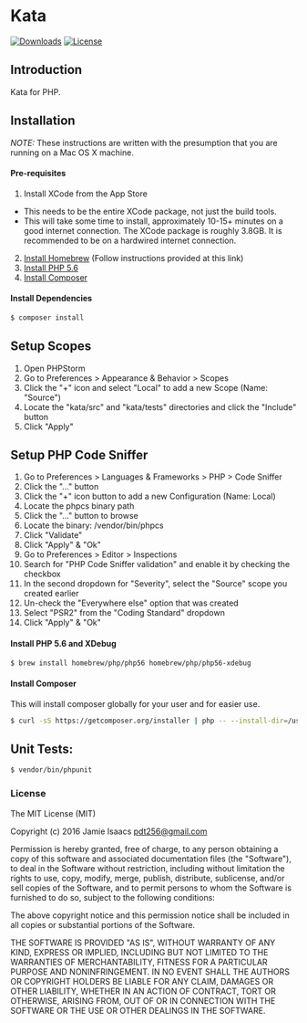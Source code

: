 Kata
====
[![Downloads](https://img.shields.io/packagist/dt/pdt256/kata.svg)](https://packagist.org/packages/pdt256/kata)
[![License](https://img.shields.io/packagist/l/pdt256/skill.svg)](https://github.com/pdt256/skill/blob/master/LICENSE.txt)

## Introduction

Kata for PHP.

## Installation

*NOTE:* These instructions are written with the presumption that you are running on a Mac OS X machine.

#### Pre-requisites

1. Install XCode from the App Store
  * This needs to be the entire XCode package, not just the build tools.
  * This will take some time to install, approximately 10-15+ minutes on a good internet connection. The XCode package is roughly 3.8GB. It is recommended to be on a hardwired internet connection.
2. [Install Homebrew](http://brew.sh/) (Follow instructions provided at this link)
3. [Install PHP 5.6](#installPHP56)
4. [Install Composer](#installComposer)

#### Install Dependencies

```bash
$ composer install
```

## Setup Scopes

1. Open PHPStorm
2. Go to Preferences > Appearance & Behavior > Scopes
3. Click the "+" icon and select "Local" to add a new Scope (Name: "Source")
4. Locate the "kata/src" and "kata/tests" directories and click the "Include" button
5. Click "Apply"

## Setup PHP Code Sniffer

1. Go to Preferences > Languages & Frameworks > PHP > Code Sniffer
2. Click the "..." button
3. Click the "+" icon button to add a new Configuration (Name: Local)
4. Locate the phpcs binary path
  1. Click the "..." button to browse
  2. Locate the binary: <project path>/vendor/bin/phpcs
5. Click "Validate"
6. Click "Apply" & "Ok"
7. Go to Preferences > Editor > Inspections
8. Search for "PHP Code Sniffer validation" and enable it by checking the checkbox
9. In the second dropdown for "Severity", select the "Source" scope you created earlier
  1. Un-check the "Everywhere else" option that was created
10. Select "PSR2" from the "Coding Standard" dropdown
11. Click "Apply" & "Ok"

<a name="installPHP56"></a>
#### Install PHP 5.6 and XDebug

```bash
$ brew install homebrew/php/php56 homebrew/php/php56-xdebug
```

<a name="installComposer"></a>
#### Install Composer

This will install composer globally for your user and for easier use.

```bash
$ curl -sS https://getcomposer.org/installer | php -- --install-dir=/usr/local/bin --filename=composer
```

## Unit Tests:

```bash
$ vendor/bin/phpunit
```


### License

The MIT License (MIT)

Copyright (c) 2016 Jamie Isaacs <pdt256@gmail.com>

Permission is hereby granted, free of charge, to any person obtaining a copy
of this software and associated documentation files (the "Software"), to deal
in the Software without restriction, including without limitation the rights
to use, copy, modify, merge, publish, distribute, sublicense, and/or sell
copies of the Software, and to permit persons to whom the Software is
furnished to do so, subject to the following conditions:

The above copyright notice and this permission notice shall be included in
all copies or substantial portions of the Software.

THE SOFTWARE IS PROVIDED "AS IS", WITHOUT WARRANTY OF ANY KIND, EXPRESS OR
IMPLIED, INCLUDING BUT NOT LIMITED TO THE WARRANTIES OF MERCHANTABILITY,
FITNESS FOR A PARTICULAR PURPOSE AND NONINFRINGEMENT. IN NO EVENT SHALL THE
AUTHORS OR COPYRIGHT HOLDERS BE LIABLE FOR ANY CLAIM, DAMAGES OR OTHER
LIABILITY, WHETHER IN AN ACTION OF CONTRACT, TORT OR OTHERWISE, ARISING FROM,
OUT OF OR IN CONNECTION WITH THE SOFTWARE OR THE USE OR OTHER DEALINGS IN
THE SOFTWARE.

